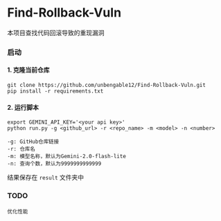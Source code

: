 # Find-Rollback-Vuln

本项目查找代码回滚导致的重现漏洞

### 启动
#### 1. 克隆当前仓库
```
git clone https://github.com/unbengable12/Find-Rollback-Vuln.git
pip install -r requirements.txt
```
#### 2. 运行脚本
```
export GEMINI_API_KEY='<your api key>'
python run.py -g <github_url> -r <repo_name> -m <model> -n <number>

-g: GitHub仓库链接
-r: 仓库名
-m: 模型名称，默认为Gemini-2.0-flash-lite
-n: 查询个数，默认为9999999999999
```
结果保存在 `result` 文件夹中

### TODO
```
优化性能
```